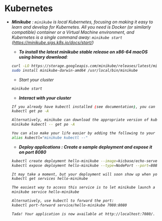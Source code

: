 
# Kubernetes

- <i>__Minikube__ : `minikube` is local Kubernetes, focusing on making it easy to learn and develop for Kubernetes. All you need is Docker (or similarly compatible) container or a Virtual Machine environment, and Kubernetes is a single command away: `minikube start` (<i>https://minikube.sigs.k8s.io/docs/start/</i>)

    - __To install the latest minikube stable release on x86-64 macOS using binary download__:
    ```bash
    curl -LO https://storage.googleapis.com/minikube/releases/latest/minikube-darwin-amd64
    sudo install minikube-darwin-amd64 /usr/local/bin/minikube
    ```
    - Start your cluster
    ```bash
    minikube start
    ```
    - __Interact with your cluster__
    ```bash
    If you already have kubectl installed (see documentation), you can now use it to access your shiny new cluster:
    kubectl get po -A
    
    Alternatively, minikube can download the appropriate version of kubectl and you should be able to use it like this: 
    minikube kubectl -- get po -A
    
    You can also make your life easier by adding the following to your shell config: (for more details see: kubectl)
    alias kubectl="minikube kubectl --"
    ```
    - __Deploy applications : Create a sample deployment and expose it on port 8080__
    ```bash 
    kubectl create deployment hello-minikube --image=kicbase/echo-server:1.0
    kubectl expose deployment hello-minikube --type=NodePort --port=8080
    
    It may take a moment, but your deployment will soon show up when you run:
    kubectl get services hello-minikube
    
    The easiest way to access this service is to let minikube launch a web browser for you:
    minikube service hello-minikube
    
    Alternatively, use kubectl to forward the port:
    kubectl port-forward service/hello-minikube 7080:8080
    
    Tada! Your application is now available at http://localhost:7080/.
    ```
    

